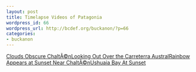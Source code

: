 ```yaml
---
layout: post
title: Timelapse Videos of Patagonia
wordpress_id: 66
wordpress_url: http://bcdef.org/buckanon/?p=66
categories:
- buckanon
---
```


[Clouds Obscure ChaltÃ©n](/video/chaltennormal.mov)[Looking Out Over the Carreterra Austral](/video/overcerrocastillosepia.mov)[Rainbow Appears at Sunset Near ChaltÃ©n](/video/rainbowchalten.mov)[Ushuaia Bay At Sunset](/video/ushuaiabay.mov)
